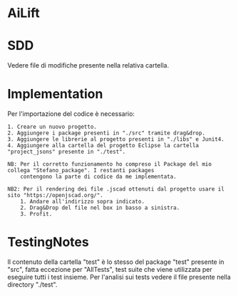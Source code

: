 # AiLift

# SDD
Vedere file di modifiche presente nella relativa cartella.

# Implementation
Per l'importazione del codice è necessario:

    1. Creare un nuovo progetto.
    2. Aggiungere i package presenti in "./src" tramite drag&drop.
    3. Aggiungere le librerie al progetto presenti in "./libs" e Junit4.
    4. Aggiungere alla cartella del progetto Eclipse la cartella "project_jsons" presente in "./test".
    
    NB: Per il corretto funzionamento ho compreso il Package del mio collega "Stefano_package". I restanti packages
        contengono la parte di codice da me implementata.
        
    NB2: Per il rendering dei file .jscad ottenuti dal progetto usare il sito "https://openjscad.org/".
        1. Andare all'indirizzo sopra indicato.
        2. Drag&Drop del file nel box in basso a sinistra.
        3. Profit.
        
# TestingNotes
Il contenuto della cartella "test" è lo stesso del package "test" presente in "src", fatta eccezione per "AllTests", 
test suite che viene utilizzata per eseguire tutti i test insieme.
Per l'analisi sui tests vedere il file presente nella directory "./test".

